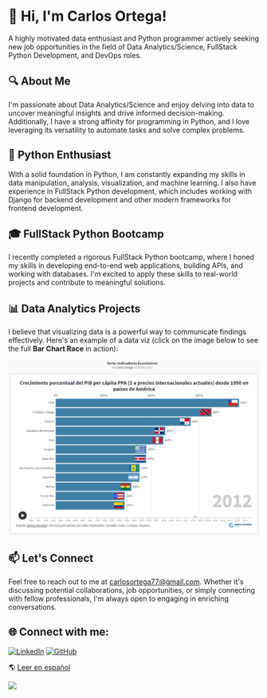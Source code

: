 <!-- Add a header with your name and a short introduction -->
# 👋 Hi, I'm Carlos Ortega!

A highly motivated data enthusiast and Python programmer actively seeking new job opportunities in the field of Data Analytics/Science, FullStack Python Development, and DevOps roles.

## 🔍 About Me

I'm passionate about Data Analytics/Science and enjoy delving into data to uncover meaningful insights and drive informed decision-making. Additionally, I have a strong affinity for programming in Python, and I love leveraging its versatility to automate tasks and solve complex problems.

## 🐍 Python Enthusiast

With a solid foundation in Python, I am constantly expanding my skills in data manipulation, analysis, visualization, and machine learning. I also have experience in FullStack Python development, which includes working with Django for backend development and other modern frameworks for frontend development.

## 🎓 FullStack Python Bootcamp

I recently completed a rigorous FullStack Python bootcamp, where I honed my skills in developing end-to-end web applications, building APIs, and working with databases. I'm excited to apply these skills to real-world projects and contribute to meaningful solutions.

## 📊 Data Analytics Projects

I believe that visualizing data is a powerful way to communicate findings effectively. Here's an example of a data viz (click on the image below to see the full **Bar Chart Race** in action):

[![Sample Data Visualization](./indicadores.png)](https://public.flourish.studio/visualisation/9177797/)

## 📫 Let's Connect

Feel free to reach out to me at carlosortega77@gmail.com. Whether it's discussing potential collaborations, job opportunities, or simply connecting with fellow professionals, I'm always open to engaging in enriching conversations.

<!-- Add a footer with icons and links to your social media profiles or relevant websites -->
## 🌐 Connect with me:
[![LinkedIn](https://img.shields.io/badge/-LinkedIn-blue?style=flat-square&logo=LinkedIn&logoColor=white&link=https://www.linkedin.com/in/cortega26/)](https://www.linkedin.com/in/cortega26/)
[![GitHub](https://img.shields.io/badge/-GitHub-black?style=flat-square&logo=GitHub&logoColor=white&link=https://github.com/cortega26)](https://github.com/cortega26)




:earth_americas: [Leer en español](../../tree/spanish)


![](https://komarev.com/ghpvc/?username=cortega26&style=flat-square)
<!---
cortega26/cortega26 is a ✨ special ✨ repository because its `README.md` (this file) appears on your GitHub profile.
You can click the Preview link to take a look at your changes.
--->
